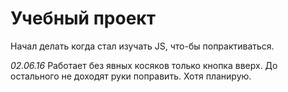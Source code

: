 # Учебный проект

Начал делать когда стал изучать JS, что-бы попрактиваться.

*02.06.16*
Работает без явных косяков только кнопка вверх.
До остального не доходят руки поправить. Хотя планирую.